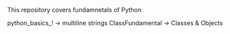 This repository covers fundamnetals of Python

python_basics_! -> multiline strings
ClassFundamental -> Classes & Objects
